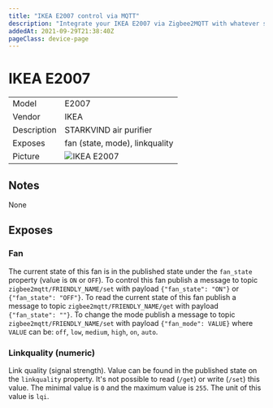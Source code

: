 ```yaml
---
title: "IKEA E2007 control via MQTT"
description: "Integrate your IKEA E2007 via Zigbee2MQTT with whatever smart home infrastructure you are using without the vendors bridge or gateway."
addedAt: 2021-09-29T21:38:40Z
pageClass: device-page
---
```


<!-- !!!! -->
<!-- ATTENTION: This file is auto-generated through docgen! -->
<!-- You can only edit the "## Notes"-Section till next h1 (#) or h2 heading (##). -->
<!-- Do NOT use h1 or h2 heading within "## Notes"-Section. -->
<!-- !!!! -->

# IKEA E2007

|     |     |
|-----|-----|
| Model | E2007  |
| Vendor  | IKEA  |
| Description | STARKVIND air purifier |
| Exposes | fan (state, mode), linkquality |
| Picture | ![IKEA E2007](https://psi-4ward.github.io/zigbee2mqtt.io/images/devices/E2007.jpg) |


<!-- Notes BEGIN: You can edit here -->
## Notes

None

<!-- Notes END: Do not edit below this line -->



## Exposes

### Fan 
The current state of this fan is in the published state under the `fan_state` property (value is `ON` or `OFF`).
To control this fan publish a message to topic `zigbee2mqtt/FRIENDLY_NAME/set` with payload `{"fan_state": "ON"}` or `{"fan_state": "OFF"}`.
To read the current state of this fan publish a message to topic `zigbee2mqtt/FRIENDLY_NAME/get` with payload `{"fan_state": ""}`.
To change the mode publish a message to topic `zigbee2mqtt/FRIENDLY_NAME/set` with payload `{"fan_mode": VALUE}` where `VALUE` can be: `off`, `low`, `medium`, `high`, `on`, `auto`.

### Linkquality (numeric)
Link quality (signal strength).
Value can be found in the published state on the `linkquality` property.
It's not possible to read (`/get`) or write (`/set`) this value.
The minimal value is `0` and the maximum value is `255`.
The unit of this value is `lqi`.

